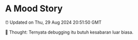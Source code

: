 # A Mood Story

⏰ Updated on Thu, 29 Aug 2024 20:51:50 GMT

💭 Thought: Ternyata debugging itu butuh kesabaran luar biasa.

